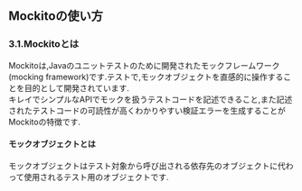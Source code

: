 ## Mockitoの使い方

### 3.1.Mockitoとは
Mockitoは,Javaのユニットテストのために開発されたモックフレームワーク(mocking framework)です.テストで,モックオブジェクトを直感的に操作することを目的として開発されています.  
キレイでシンプルなAPIでモックを扱うテストコードを記述できること,また記述されたテストコードの可読性が高くわかりやすい検証エラーを生成することがMockitoの特徴です.

#### モックオブジェクトとは
モックオブジェクトはテスト対象から呼び出される依存先のオブジェクトに代わって使用されるテスト用のオブジェクトです.  
